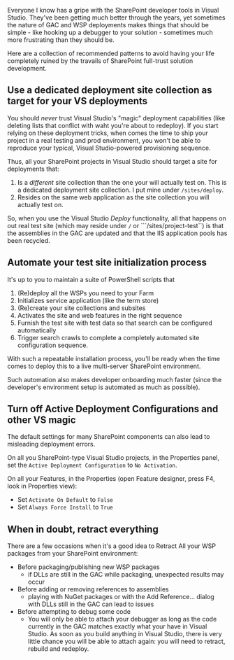 Everyone I know has a gripe with the SharePoint developer tools in Visual Studio. They've been getting much better through the years, yet sometimes the nature of GAC and WSP deployments makes things that should be simple - like hooking up a debugger to your solution - sometimes much more frustrating than they should be.

Here are a collection of recommended patterns to avoid having your life completely ruined by the travails of SharePoint full-trust solution development.

## Use a dedicated deployment site collection as target for your VS deployments

You should *never* trust Visual Studio's "magic" deployment capabilities (like deleting lists that conflict with waht you're about to redeploy). If you start relying on these deployment tricks, when comes the time to ship your project in a real testing and prod environment, you won't be able to reproduce your typical, Visual Studio-powered provisioning sequence.

Thus, all your SharePoint projects in Visual Studio should target a site for deployments that:

1. Is a *different* site collection than the one your will actually test on. This is a dedicated deployment site collection. I put mine under ```/sites/deploy```.
2. Resides on the same web application as the site collection you will actually test on.

So, when you use the Visual Studio *Deploy* functionality, all that happens on out real test site (which may reside under ```/``` or ```/sites/project-test``) is that the assemblies in the GAC are updated and that the IIS application pools has been recycled.

## Automate your test site initialization process

It's up to you to maintain a suite of PowerShell scripts that 

1. (Re)deploy all the WSPs you need to your Farm
2. Initializes service application (like the term store)
3. (Re)create your site collections and subsites
4. Activates the site and web features in the right sequence
5. Furnish the test site with test data so that search can be configured automatically
6. Trigger search crawls to complete a completely automated site configuration sequence.

With such a repeatable installation process, you'll be ready when the time comes to deploy this to a live multi-server SharePoint environment.

Such automation also makes developer onboarding much faster (since the developer's environment setup is automated as much as possible).

## Turn off Active Deployment Configurations and other VS magic

The default settings for many SharePoint components can also lead to misleading deployment errors.

On all you SharePoint-type Visual Studio projects, in the Properties panel, set the ```Active Deployment Configuration``` to ```No Activation```.

On all your Features, in the Properties (open Feature designer, press F4, look in Properties view):

* Set ```Activate On Default``` to ```False```
* Set ```Always Force Install``` to ```True```

## When in doubt, retract everything

There are a few occasions when it's a good idea to Retract All your WSP packages from your SharePoint environment:

* Before packaging/publishing new WSP packages
    * if DLLs are still in the GAC while packaging, unexpected results may occur
* Before adding or removing references to assemblies
    * playing with NuGet packages or with the Add Reference... dialog with DLLs still in the GAC can lead to issues
* Before attempting to debug some code
    * You will only be able to attach your debugger as long as the code currently in the GAC matches exactly what your have in Visual Studio. As soon as you build anything in Visual Studio, there is very little chance you will be able to attach again: you will need to retract, rebuild and redeploy.

